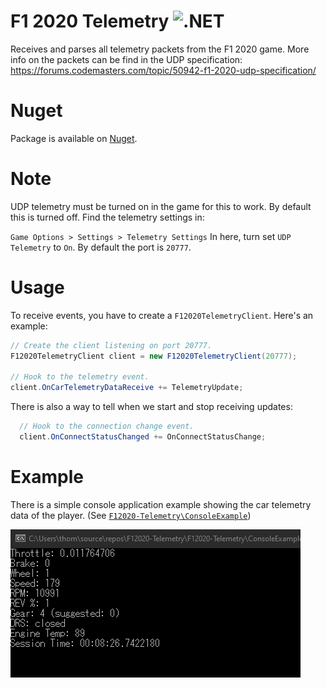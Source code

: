 # F1 2020 Telemetry ![.NET](https://github.com/thomz12/F12020-Telemetry/workflows/.NET/badge.svg)

Receives and parses all telemetry packets from the F1 2020 game.
More info on the packets can be find in the UDP specification: https://forums.codemasters.com/topic/50942-f1-2020-udp-specification/ 

# Nuget
Package is available on [Nuget](https://www.nuget.org/packages/F12020-Telemetry/). 

# Note
UDP telemetry must be turned on in the game for this to work. By default this is turned off. Find the telemetry settings in:

`Game Options > Settings > Telemetry Settings`
In here, turn set `UDP Telemetry` to `On`. By default the port is `20777`.

# Usage
To receive events, you have to create a `F12020TelemetryClient`. Here's an example:
```C#
// Create the client listening on port 20777.
F12020TelemetryClient client = new F12020TelemetryClient(20777);

// Hook to the telemetry event.
client.OnCarTelemetryDataReceive += TelemetryUpdate;
```

There is also a way to tell when we start and stop receiving updates:
```C#
  // Hook to the connection change event.
  client.OnConnectStatusChanged += OnConnectStatusChange;
```

# Example
There is a simple console application example showing the car telemetry data of the player. (See [`F12020-Telemetry\ConsoleExample`](https://github.com/thomz12/F12020-Telemetry/tree/master/F12020-Telemetry/ConsoleExample))

![Alt text](telemetry-example.gif?raw=true "Console example")
